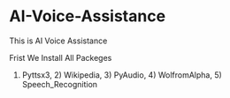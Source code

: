 # AI-Voice-Assistance
This is  AI Voice Assistance



Frist We Install All Packeges
1) Pyttsx3,    2) Wikipedia,   3) PyAudio,    4) WolfromAlpha,     5) Speech_Recognition



